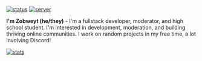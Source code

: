 [![status](https://dcbadge.vercel.app/api/shield/621276641166884867?style=flat&theme=clean-inverted)](https://discord.com/users/621276641166884867)
[![server](https://dcbadge.vercel.app/api/server/YpxnjnMrYT?style=flat&theme=clean-inverted)](https://dsc.gg/zobweyt)

**I'm Zobweyt (he/they)** - I'm a fullstack developer, moderator, and high school student. I'm interested in development, moderation, and building thriving online communities. I work on random projects in my free time, a lot involving Discord!

[![stats](https://github-readme-stats.vercel.app/api?username=zobweyt&show_icons=true&theme=react&count_private=true&hide_border=true)](https://github.com/zobweyt?tab=repositories&q=&type=&language=&sort=name)
